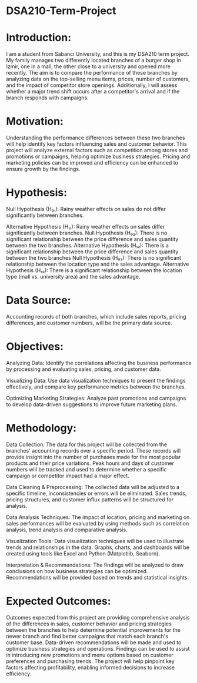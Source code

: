 # DSA210-Term-Project
# Introduction:
I am a student from Sabancı University, and this is my DSA210 term project. My family manages two differently located branches of a burger shop in Izmir, one in a mall, the other close to a university and opened more recently. The aim is to compare the performance of these branches by analyzing data on the top-selling menu items, prices, number of customers, and the impact of competitor store openings. Additionally, I will assess whether a major trend shift occurs after a competitor's arrival and if the branch responds with campaigns.

# Motivation:
Understanding the performance differences between these two branches will help identify key factors influencing sales and customer behavior. This project will analyze external factors such as competition among stores and promotions or campaigns, helping optimize business strategies. Pricing and marketing policies can be improved and efficiency can be enhanced to ensure growth by the findings.

# Hypothesis:
Null Hypothesis (H₀₁):
Rainy weather effects on sales do not differ significantly between branches.

Alternative Hypothesis (H₁₁):
Rainy weather effects on sales differ significantly between branches.
Null Hypothesis (H₀₂):
There is no significant relationship between the price difference and sales quantity between the two branches.
Alternative Hypothesis (H₁₂):
There is a significant relationship between the price difference and sales quantity between the two branches
Null Hypothesis (H₀₃):
There is no significant relationship between the location type and the sales advantage.
Alternative Hypothesis (H₁₃):
There is a significant relationship between the location type (mall vs. university area) and the sales advantage.

# Data Source:
Accounting records of both branches, which include sales reports, pricing differences, and customer numbers, will be the primary data source. 

# Objectives:
Analyzing Data: Identify the correlations affecting the business performance by processing and evaluating sales, pricing, and customer data.

Visualizing Data: Use data visualization techniques to present the findings effectively, and compare key performance metrics between the branches.

Optimizing Marketing Strategies: Analyze past promotions and campaigns to develop data-driven suggestions to improve future marketing plans.

# Methodology:
Data Collection: The data for this project will be collected from the branches' accounting records over a specific period. These records will provide insight into the number of purchases made for the most popular products and their price variations. Peak hours and days of customer numbers will be tracked and used to determine whether a specific campaign or competitor impact had a major effect.

Data Cleaning & Preprocessing: The collected data will be adjusted to a specific timeline, inconsistencies or errors will be eliminated. Sales trends, pricing structures, and customer influx patterns will be structured for analysis.

Data Analysis Techniques: The impact of location, pricing and marketing on sales performances will be evaluated by using methods such as correlation analysis, trend analysis and comparative analysis.

Visualization Tools: Data visualization techniques will be used to illustrate trends and relationships in the data. Graphs, charts, and dashboards will be created using tools like Excel and Python (Matplotlib, Seaborn).

Interpretation & Recommendations: The findings will be analyzed to draw conclusions on how business strategies can be optimized. Recommendations will be provided based on trends and statistical insights.

# Expected Outcomes:
Outcomes expected from this project are providing comprehensive analysis of the differences in sales, customer behavior and pricing strategies between the branches to help determine potential improvements for the newer branch and find better campaigns that match each branch's customer base. Data-driven recommendations will be made and used to optimize business strategies and operations. Findings can be used to assist in introducing new promotions and menu options based on customer preferences and purchasing trends. The project will help pinpoint key factors affecting profitability, enabling informed decisions to increase efficiency.
